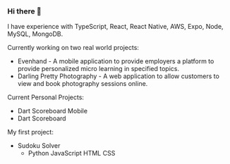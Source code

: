 ### Hi there 👋

I have experience with TypeScript, React, React Native, AWS, Expo, Node, MySQL, MongoDB.

Currently working on two real world projects:
  - Evenhand - A mobile application to provide employers a platform to provide personalized micro learning in specified topics.
  - Darling Pretty Photography - A web application to allow customers to view and book photography sessions online.

Current Personal Projects:
- Dart Scoreboard Mobile
- Dart Scoreboard
    
My first project:
- Sudoku Solver
    - Python JavaScript HTML CSS
